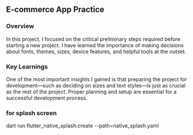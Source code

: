 ## E-commerce App Practice

### Overview
In this project, I focused on the critical preliminary steps required before starting a new project. I have learned the importance of making decisions about fonts, themes, sizes, device features, and helpful tools at the outset. 

### Key Learnings
One of the most important insights I gained is that preparing the project for development—such as deciding on sizes and text styles—is just as crucial as the rest of the project. Proper planning and setup are essential for a successful development process.


### for splash screen
dart run flutter_native_splash:create --path=native_splash.yaml

